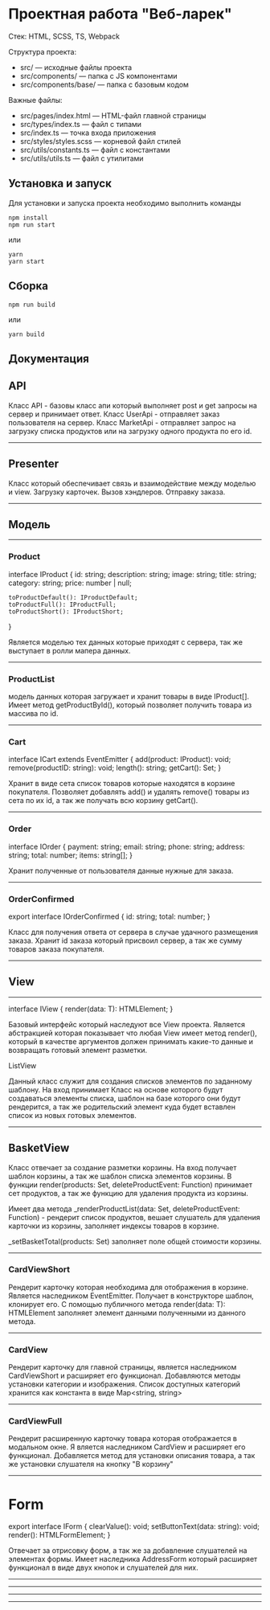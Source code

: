 # Проектная работа "Веб-ларек"

Стек: HTML, SCSS, TS, Webpack

Структура проекта:
- src/ — исходные файлы проекта
- src/components/ — папка с JS компонентами
- src/components/base/ — папка с базовым кодом

Важные файлы:
- src/pages/index.html — HTML-файл главной страницы
- src/types/index.ts — файл с типами
- src/index.ts — точка входа приложения
- src/styles/styles.scss — корневой файл стилей
- src/utils/constants.ts — файл с константами
- src/utils/utils.ts — файл с утилитами

## Установка и запуск
Для установки и запуска проекта необходимо выполнить команды

```
npm install
npm run start
```

или

```
yarn
yarn start
```
## Сборка

```
npm run build
```

или

```
yarn build

```

## Документация

## API
Класс API - базовы класс апи который выполняет post и get запросы на сервер и принимает ответ.
Класс UserApi - отправляет заказ пользователя на сервер.
Класс MarketApi - отправляет запрос на загрузку списка продуктов или на загрузку одного продукта по его id.

----------------------------------------------------------------------------------------------------------------------------------------

## Presenter

Класс который обеспечивает связь и взаимодействие между моделью и view.
Загрузку карточек.
Вызов хэндлеров.
Отправку заказа.

----------------------------------------------------------------------------------------------------------------------------------------

## Модель

----------------------------------------------------------------------------------------------------------------------------------------

### Product 

interface IProduct {
    id: string;
    description: string;
    image: string;
    title: string;
    category: string;
    price: number | null;

    toProductDefault(): IProductDefault;
    toProductFull(): IProductFull;
    toProductShort(): IProductShort;
}

Является моделью тех данных которые приходят с сервера, так же выступает в ролли мапера данных.

----------------------------------------------------------------------------------------------------------------------------------------

### ProductList
модель данных которая загружает и хранит товары в виде IProduct[]. Имеет метод getProductById(), который позволяет получить товара из массива по id.

----------------------------------------------------------------------------------------------------------------------------------------

### Cart 

interface ICart extends EventEmitter {
    add(product: IProduct): void;
    remove(productID: string): void;
    length(): string;
    getCart(): Set<IProduct>;
}

Хранит в виде сета список товаров которые находятся в корзине покупателя. 
Позволяет добавлять add() и удалять remove() товары из сета по их id, а так же получать всю корзину getCart().

----------------------------------------------------------------------------------------------------------------------------------------

### Order

interface IOrder {
    payment: string;
    email: string;
    phone: string;
    address: string;
    total: number;
    items: string[];
}

Хранит полученные от пользователя данные нужные для заказа.

----------------------------------------------------------------------------------------------------------------------------------------

### OrderConfirmed

export interface IOrderConfirmed {
    id: string;
    total: number;
}

Класс для получения ответа от сервера в случае удачного размещения заказа. Хранит id заказа который присвоил сервер, а так же сумму товаров заказа покупателя.

----------------------------------------------------------------------------------------------------------------------------------------

## View

----------------------------------------------------------------------------------------------------------------------------------------

interface IView<T> {
    render(data: T): HTMLElement;
}

Базовый интерфейс который наследуют все View проекта. Является абстракцией которая показывает что любая View имеет метод render(),
который в качестве аргументов должен принимать какие-то данные и возвращать готовый элемент разметки.

ListView<T> 

Данный класс служит для создания списков элементов по заданному шаблону. На вход принимает Класс на основе которого будут создаваться элементы списка, шаблон на базе которого они будут рендерится, а так же родительский элемент куда будет вставлен список из новых готовых элементов.

----------------------------------------------------------------------------------------------------------------------------------------

## BasketView

Класс отвечает за создание разметки корзины. На вход получает шаблон корзины, а так же шаблон списка элементов корзины.
В функции render(products: Set<IProduct>, deleteProductEvent: Function) принимает сет продуктов, а так же функцию для удаления продукта из корзины.

Имеет два метода 
_renderProductList(data: Set<IProduct>, deleteProductEvent: Function) - рендерит список продуктов, вешает слушатель для удаления карточки из корзины, заполняет индексы товаров в корзине.

_setBasketTotal(products: Set<IProduct>) заполняет поле общей стоимости корзины.

----------------------------------------------------------------------------------------------------------------------------------------

### CardViewShort

Рендерит карточку которая необходима для отображения в корзине. 
Является наследником EventEmitter.
Получает в конструкторе шаблон, клонирует его.
С помощью публичного метода render(data: T): HTMLElement заполняет элемент данными полученными из данного метода.

----------------------------------------------------------------------------------------------------------------------------------------

### CardView

Рендерит карточку для главной страницы, является наследником CardViewShort и расширяет его функционал. Добавляются методы установки категории и изображения. Список доступных категорий хранится как константа в виде Map<string, string>

----------------------------------------------------------------------------------------------------------------------------------------

### CardViewFull

Рендерит расширенную карточку товара которая отображается в модальном окне. 
Я вляется наследником CardView и расширяет его функционал.
Добавляется метод для установки описания товара, а так же установки слушателя на кнопку "В корзину"

----------------------------------------------------------------------------------------------------------------------------------------

# Form

export interface IForm {
    clearValue(): void;
    setButtonText(data: string): void;
    render(): HTMLFormElement;
}

Отвечает за отрисовку форм, а так же за добавление слушателей на элементах формы. Имеет наследника AddressForm который расширяет функционал
 в виде двух кнопок и слушателей для них.

----------------------------------------------------------------------------------------------------------------------------------------


----------------------------------------------------------------------------------------------------------------------------------------


----------------------------------------------------------------------------------------------------------------------------------------


----------------------------------------------------------------------------------------------------------------------------------------